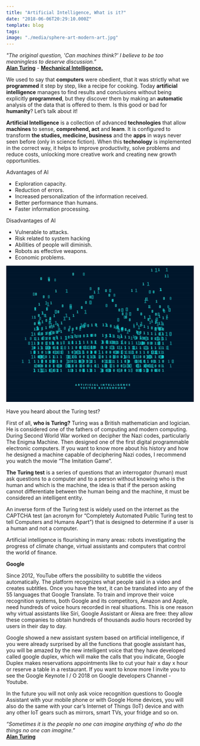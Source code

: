 ```yaml
---
title: "Artificial Intelligence, What is it?"
date: "2018-06-06T20:29:10.000Z"
template: blog
tags:
image: "./media/sphere-art-modern-art.jpg"
---
```


<block-quote>_"The original question, 'Can machines think?' I believe to be too meaningless to deserve discussion.”_  
[**Alan Turing**](https://www.goodreads.com/author/show/87041.Alan_Turing) - [**Mechanical Intelligence.**](https://www.goodreads.com/work/quotes/764008)</blockquote>

We used to say that **computers** were obedient, that it was strictly what we **programmed** it step by step, like a recipe for cooking. Today **artificial intelligence** manages to find results and conclusions without being explicitly **programmed**, but they discover them by making an **automatic** analysis of the data that is offered to them. Is this good or bad for **humanity**? Let’s talk about it!

**Artificial Intelligence** is a collection of advanced **technologies** that allow **machines** to sense, **comprehend, act** and **learn**. It is configured to transform **the studies, medicine, business** and the **apps** in ways never seen before (only in science fiction). When this **technology** is implemented in the correct way, it helps to improve productivity, solve problems and reduce costs, unlocking more creative work and creating new growth opportunities. 

<title-4>Advantages of AI</title-4>

*   Exploration capacity.
*   Reduction of errors.
*   Increased personalization of the information received.
*   Better performance than humans.
*   Faster information processing.

<title-4>Disadvantages of AI</title-4>

*   Vulnerable to attacks.
*   Risk related to system hacking
*   Abilities of people will diminish.
*   Robots as effective weapons.
*   Economic problems.

![Artificial Intelligence Picture](./media/image121221sad21.jpg)

<title-4>Have you heard about the Turing test?</title-4>

First of all, **who is Turing?** Turing was a British mathematician and logician. He is considered one of the fathers of computing and modern computing. During Second World War worked on decipher the Nazi codes, particularly The Enigma Machine. Then designed one of the first digital programmable electronic computers. If you want to know more about his history and how he designed a machine capable of deciphering Nazi codes, I recommend you watch the movie “The Imitation Game”. 

**The Turing test** is a series of questions that an interrogator (human) must ask questions to a computer and to a person without knowing who is the human and which is the machine, the idea is that if the person asking cannot differentiate between the human being and the machine, it must be considered an intelligent entity. 

An inverse form of the Turing test is widely used on the internet as the CAPTCHA test (an acronym for “Completely Automated Public Turing test to tell Computers and Humans Apart”) that is designed to determine if a user is a human and not a computer. 

Artificial intelligence is flourishing in many areas: robots investigating the progress of climate change, virtual assistants and computers that control the world of finance. 

**Google**  

Since 2012, YouTube offers the possibility to subtitle the videos automatically. The platform recognizes what people said in a video and creates subtitles. Once you have the text, it can be translated into any of the 55 languages that Google Translate. To train and improve their voice recognition systems, both Google and its competitors, Amazon and Apple, need hundreds of voice hours recorded in real situations. This is one reason why virtual assistants like Siri, Google Assistant or Alexa are free: they allow these companies to obtain hundreds of thousands audio hours recorded by users in their day to day. 

Google showed a new assistant system based on artificial intelligence, if you were already surprised by all the functions that google assistant has, you will be amazed by the new intelligent voice that they have developed called google duplex, which will make the calls that you indicate, Google Duplex makes reservations appointments like to cut your hair x day x hour or reserve a table in a restaurant. If you want to know more I invite you to see the Google Keynote I / O 2018 on Google developers Channel - Youtube. 

In the future you will not only ask voice recognition questions to Google Assistant with your mobile phone or with Google Home devices, you will also do the same with your car’s Internet of Things (IoT) device and with any other IoT gears such as mirrors, smart TVs, your fridge and so on.  

<block-quote>_“Sometimes it is the people no one can imagine anything of who do the things no one can imagine.”_  
[**Alan Turing**](https://www.goodreads.com/author/show/87041.Alan_Turing)</block-quote>